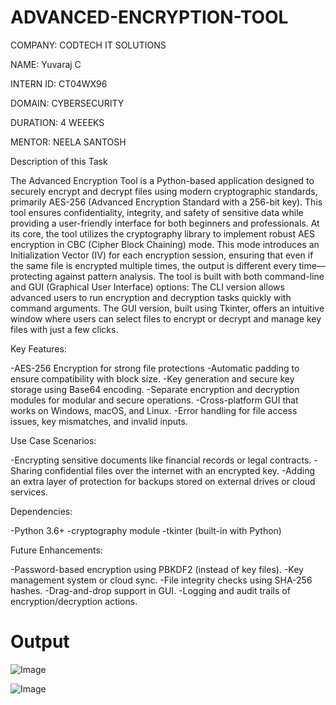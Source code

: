 # ADVANCED-ENCRYPTION-TOOL

COMPANY: CODTECH IT SOLUTIONS

NAME: Yuvaraj C

INTERN ID: CT04WX96

DOMAIN: CYBERSECURITY

DURATION: 4 WEEEKS

MENTOR: NEELA SANTOSH

Description of this Task

The Advanced Encryption Tool is a Python-based application designed to securely encrypt and decrypt files using modern cryptographic standards, primarily AES-256 (Advanced Encryption Standard with a 256-bit key). This tool ensures confidentiality, integrity, and safety of sensitive data while providing a user-friendly interface for both beginners and professionals.
At its core, the tool utilizes the cryptography library to implement robust AES encryption in CBC (Cipher Block Chaining) mode. This mode introduces an Initialization Vector (IV) for each encryption session, ensuring that even if the same file is encrypted multiple times, the output is different every time—protecting against pattern analysis.
The tool is built with both command-line and GUI (Graphical User Interface) options: 
The CLI version allows advanced users to run encryption and decryption tasks quickly with command arguments.
The GUI version, built using Tkinter, offers an intuitive window where users can select files to encrypt or decrypt and manage key files with just a few clicks.

Key Features:

-AES-256 Encryption for strong file protections
-Automatic padding to ensure compatibility with block size.
-Key generation and secure key storage using Base64 encoding.
-Separate encryption and decryption modules for modular and secure operations.
-Cross-platform GUI that works on Windows, macOS, and Linux.
-Error handling for file access issues, key mismatches, and invalid inputs.

Use Case Scenarios:

-Encrypting sensitive documents like financial records or legal contracts.
-Sharing confidential files over the internet with an encrypted key.
-Adding an extra layer of protection for backups stored on external drives or cloud services.

Dependencies:

-Python 3.6+
-cryptography module
-tkinter (built-in with Python)

Future Enhancements:

-Password-based encryption using PBKDF2 (instead of key files).
-Key management system or cloud sync.
-File integrity checks using SHA-256 hashes.
-Drag-and-drop support in GUI.
-Logging and audit trails of encryption/decryption actions.

# Output

![Image](https://github.com/user-attachments/assets/34d01a46-feda-4109-b092-6bb93ef90585)

![Image](https://github.com/user-attachments/assets/8dcfb65f-6064-427a-badd-3b62193b4bad)



